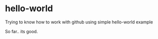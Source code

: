 # hello-world
Trying to know how to work with github using simple hello-world example

So far.. its good.

